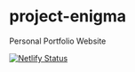 # project-enigma
Personal Portfolio Website

[![Netlify Status](https://api.netlify.com/api/v1/badges/21838695-db7b-4022-b431-5bafcb33d6b6/deploy-status)](https://app.netlify.com/sites/biswajeet-tech/deploys)

